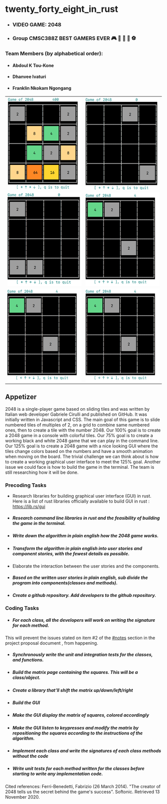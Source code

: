 # twenty_forty_eight_in_rust  
- ### VIDEO GAME: 2048
- ### Group CMSC388Z BEST GAMERS EVER 🎮 👾 🏀 🏈 ⚽

### Team Members (by alphabetical order):
- #### Abdoul K Tou-Kone
- #### Dhanvee Ivaturi
- #### Franklin Nkokam Ngongang


<table>
<tr>
  <td><img src="https://github.com/ntuifranklin/twenty_forty_eight_in_rust/blob/9ec069dc82038c47c5c9f176c226034751facd0e/rust_2048/screenshots/action_4.png" width="300" height="300">
  </td>

  <td>
    <img src="https://github.com/ntuifranklin/twenty_forty_eight_in_rust/blob/9ec069dc82038c47c5c9f176c226034751facd0e/rust_2048/screenshots/action_1.png" width="300" height="300">
  </td>
</tr>
<tr>
  <td><img src="https://github.com/ntuifranklin/twenty_forty_eight_in_rust/blob/9ec069dc82038c47c5c9f176c226034751facd0e/rust_2048/screenshots/action_2.png" width="300" height="300">
  </td>

  <td>
    <img src="https://github.com/ntuifranklin/twenty_forty_eight_in_rust/blob/9ec069dc82038c47c5c9f176c226034751facd0e/rust_2048/screenshots/action_3.png" width="300" height="300">
  </td>
</tr>
<tr>
  <td><img src="https://github.com/ntuifranklin/twenty_forty_eight_in_rust/blob/9ec069dc82038c47c5c9f176c226034751facd0e/rust_2048/screenshots/action_5.png" width="300" height="300">
  </td>

  <td>
    <img src="https://github.com/ntuifranklin/twenty_forty_eight_in_rust/blob/9ec069dc82038c47c5c9f176c226034751facd0e/rust_2048/screenshots/action_5.png" width="300" height="300">
  </td>
</tr>
</table>

<!--
<img src="https://github.com/ntuifranklin/twenty_forty_eight_in_rust/blob/9ec069dc82038c47c5c9f176c226034751facd0e/rust_2048/screenshots/action_2.png" width="300" height="300">
<img src="https://github.com/ntuifranklin/twenty_forty_eight_in_rust/blob/9ec069dc82038c47c5c9f176c226034751facd0e/rust_2048/screenshots/action_3.png" width="300" height="300">
<img src="https://github.com/ntuifranklin/twenty_forty_eight_in_rust/blob/9ec069dc82038c47c5c9f176c226034751facd0e/rust_2048/screenshots/action_5.png" width="300" height="300">
<img src="https://github.com/ntuifranklin/twenty_forty_eight_in_rust/blob/9ec069dc82038c47c5c9f176c226034751facd0e/rust_2048/screenshots/action_6.png" width="300" height="300">
<img src="https://github.com/ntuifranklin/twenty_forty_eight_in_rust/blob/9ec069dc82038c47c5c9f176c226034751facd0e/rust_2048/screenshots/action_7.png" width="300" height="300">
-->


## Appetizer
2048 is a single-player game based on sliding tiles and was written by Italian web developer Gabriele Cirulli and published on GitHub.
It was initially written in Javascript and CSS.
The main goal of this game is to slide numbered tiles of multiples of 2, on a grid to combine same numbered ones,
then to create a tile with the number 2048.
Our 100% goal is to create a 2048 game in a console with colorful tiles.
Our 75% goal is to create a working black and white 2048 game that we can play in the command line.
Our 125% goal  is to create a 2048 game with a nice looking GUI where the tiles change colors based on the numbers and have a smooth animation
when moving on the board.
The trivial challenge we can think about is how to create a working graphical user interface to meet the 125% goal.
Another issue we could face is how to build the game in the terminal. The team is still researching how it will be done.

### Precoding Tasks
- Research libraries for building graphical user interface (GUI) in rust. Here is a list of rust libraries officially available to build GUI in rust : https://lib.rs/gui
- ##### Research command line libraries in rust and the feasibility of building the game in the terminal.
- ##### Write down the algorithm in plain english how the 2048 game works.
- ##### Transform the algorithm in plain english into user stories and component stories, with the fewest details as possible.
- Elaborate the interaction between the user stories and the components.
- ##### Based on the written user stories in plain english, sub divide the program into components(classes and methods).
- ##### Create a github repository.  Add developers to the github repository.

### Coding Tasks
- ##### For each class, all the developers will work on writing the signature for each method.
This will prevent the issues stated on item #2 of the [#notes](https://github.com/cmsc388z/lectures/blob/main/lecture-8.md#project-introduction) section in the project proposal document , from happening.
- ##### Synchronously write the unit and integration tests for the classes, and functions.  
- ##### Build the matrix page containing the squares. This will be a class/object.
- ##### Create a library that’ll shift the matrix up/down/left/right
- ##### Build the GUI
- ##### Make the GUI display the matrix of squares, colored accordingly
- ##### Make the GUI listen to keypresses and modify the matrix by repositioning the squares according to the instructions of the algorithm.
- ##### Implement each class and write the signatures of each class methods without the code
- ##### Write unit tests for each method written for the classes before starting to write any implementation code.


Cited references:
Ferri-Benedetti, Fabrizio (26 March 2014). "The creator of 2048 tells us the secret behind the game's success". Softonic. Retrieved 13 November 2020.
